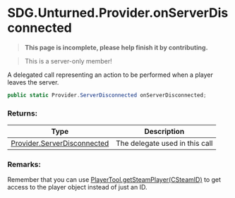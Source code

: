 # SDG.Unturned.Provider.onServerDisconnected

<blockquote><p><b>This page is incomplete, please help finish it by contributing.<p></b></blockquote>

> This is a server-only member!

A delegated call representing an action to be performed when a player leaves the server.

```csharp
public static Provider.ServerDisconnected onServerDisconnected;
```

### Returns:

Type | Description
------------ | -------------
[Provider.ServerDisconnected](scripting/sdg/unturned/provider/serverdisconnected) | The delegate used in this call

### Remarks:

Remember that you can use [PlayerTool.getSteamPlayer(CSteamID)](scripting/sdg/unturned/playertool/getsteamplayer?id=sdgunturnedplayertoolgetsteamplayercsteamid) to get access to the player object instead of just an ID.